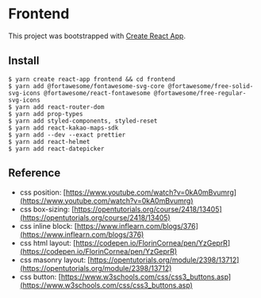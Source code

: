 # Frontend

This project was bootstrapped with [Create React App](https://github.com/facebook/create-react-app).

## Install
```
$ yarn create react-app frontend && cd frontend
$ yarn add @fortawesome/fontawesome-svg-core @fortawesome/free-solid-svg-icons @fortawesome/react-fontawesome @fortawesome/free-regular-svg-icons
$ yarn add react-router-dom
$ yarn add prop-types
$ yarn add styled-components, styled-reset
$ yarn add react-kakao-maps-sdk
$ yarn add --dev --exact prettier
$ yarn add react-helmet
$ yarn add react-datepicker
```

## Reference
- css position: [https://www.youtube.com/watch?v=0kA0mBvumrg](https://www.youtube.com/watch?v=0kA0mBvumrg)
- css box-sizing: [https://opentutorials.org/course/2418/13405](https://opentutorials.org/course/2418/13405)
- css inline block: [https://www.inflearn.com/blogs/376](https://www.inflearn.com/blogs/376)
- css html layout: [https://codepen.io/FlorinCornea/pen/YzGeprR](https://codepen.io/FlorinCornea/pen/YzGeprR)
- css masonry layout: [https://opentutorials.org/module/2398/13712](https://opentutorials.org/module/2398/13712)
- css button: [https://www.w3schools.com/css/css3_buttons.asp](https://www.w3schools.com/css/css3_buttons.asp)